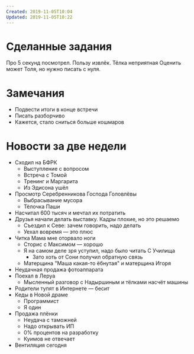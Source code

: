 ```yaml
---
Created: 2019-11-05T10:04
Updated: 2019-11-05T10:22
---
```

# Сделанные задания
Про 5 секунд посмотрел. Пользу извлёк. Тёлка неприятная
Оценить может Толя, но нужно писать с нуля.
# Замечания
- Подвести итоги в конце встречи
- Писать разборчиво
- Кажется, стало сниться больше кошмаров
# Новости за две недели
- Сходил на БФРК
    - Выступление с вопросом
    - Встреча с Томой
    - Тренинг и Маргарита
    - Из Эдисона ушёл
- Просмотр Серебренникова Господа Головлёвы
    - Выбрасывание мусора
    - Тёлочка Паши
- Насчитал 600 тысяч и мечтал их потратить
- Друзья начали делать выставку. Кадры плохие, но это решаемо
    - Съездил к Севе: зачем говорить, надо делать
    - Уехал вовремя — это плюс
- Читка Мама мне оторвало ноги
    - Сторис с Максимом — хорошо
    - Я на самом деле зря уступил, надо было читать С Училища
        - Зато хоть от Сони получил обратную связь
    - Матерщина "Маша какая-то ёбнутая" и матерщина Игоря
- Неудачная продажа фотоаппарата
- Поехал в Леруа
    - Мысленный разговор с Надыршиным и тёлками насчёт машины
- Родители тупят в Интернете — бесит
- Кеды в Новой драме
    - Программист
    - Я один
- Продажа плёнки
    - Неудача с таможней
    - Надо открывать ИП
    - 0% процентов на разработку
    - Куимов не отвечает
- Вентиляция сегодня